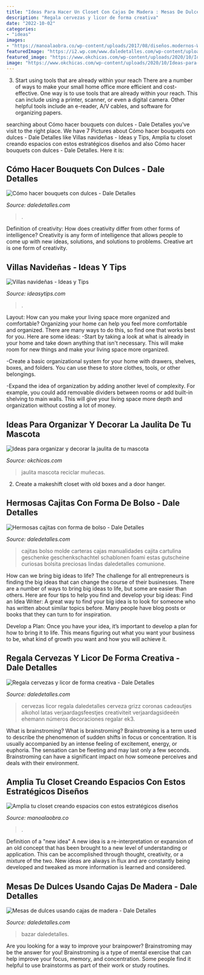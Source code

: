 ```yaml
---
title: "Ideas Para Hacer Un Closet Con Cajas De Madera : Mesas De Dulces Usando Cajas De Madera"
description: "Regala cervezas y licor de forma creativa"
date: "2022-10-02"
categories:
- "ideas"
images:
- "https://manoalaobra.co/wp-content/uploads/2017/08/diseños.modernos-Walk-in-closet-14.png"
featuredImage: "https://i2.wp.com/www.daledetalles.com/wp-content/uploads/2017/05/regala-cervezas-y-licor-de-forma-creativa4.jpg?resize=564%2C1061"
featured_image: "https://www.okchicas.com/wp-content/uploads/2020/10/Ideas-para-las-jaulitas-de-tus-mascotas-13.jpg"
image: "https://www.okchicas.com/wp-content/uploads/2020/10/Ideas-para-las-jaulitas-de-tus-mascotas-13.jpg"
---
```



3) Start using tools that are already within your reach
There are a number of ways to make your small home office more efficient and cost-effective. One way is to use tools that are already within your reach. This can include using a printer, scanner, or even a digital camera. Other helpful tools include an e-reader, A/V cables, and software for organizing papers.

	

		
searching about Cómo hacer bouquets con dulces - Dale Detalles you've visit to the right place. We have 7 Pictures about Cómo hacer bouquets con dulces - Dale Detalles like Villas navideñas - Ideas y Tips, Amplia tu closet creando espacios con estos estratégicos diseños and also Cómo hacer bouquets con dulces - Dale Detalles. Here it is:
		
    
## Cómo Hacer Bouquets Con Dulces - Dale Detalles

<img loading=lazy src="https://i2.wp.com/www.daledetalles.com/wp-content/uploads/2017/02/bouquet-con-dulces1.jpg" onerror="this.onerror=null;this.src='https://tse4.mm.bing.net/th?id=OIP.T4gxs0PBSD4TBIDBnoJpxwHaJ6&amp;pid=15.1';" alt="Cómo hacer bouquets con dulces - Dale Detalles">

_Source: daledetalles.com_

>. 

	

Definition of creativity: How does creativity differ from other forms of intelligence?
Creativity is any form of intelligence that allows people to come up with new ideas, solutions, and solutions to problems. Creative art is one form of creativity.

    
## Villas Navideñas - Ideas Y Tips

<img loading=lazy src="https://ideasytips.com/wp-content/uploads/2020/10/villa-navidena3.jpg" onerror="this.onerror=null;this.src='https://tse2.mm.bing.net/th?id=OIP.G33_IJ653cLHUQvEnWo5iQHaLH&amp;pid=15.1';" alt="Villas navideñas - Ideas y Tips">

_Source: ideasytips.com_

>. 

	

Layout: How can you make your living space more organized and comfortable?
Organizing your home can help you feel more comfortable and organized. There are many ways to do this, so find one that works best for you. Here are some ideas:
-Start by taking a look at what is already in your home and take down anything that isn't necessary. This will make room for new things and make your living space more organized.

-Create a basic organizational system for your home with drawers, shelves, boxes, and folders. You can use these to store clothes, tools, or other belongings.

-Expand the idea of organization by adding another level of complexity. For example, you could add removable dividers between rooms or add built-in shelving to main walls. This will give your living space more depth and organization without costing a lot of money.

    
## Ideas Para Organizar Y Decorar La Jaulita De Tu Mascota

<img loading=lazy src="https://www.okchicas.com/wp-content/uploads/2020/10/Ideas-para-las-jaulitas-de-tus-mascotas-13.jpg" onerror="this.onerror=null;this.src='https://tse3.mm.bing.net/th?id=OIP.d17D6f28eABiFA9ybZ1DygHaLH&amp;pid=15.1';" alt="Ideas para organizar y decorar la jaulita de tu mascota">

_Source: okchicas.com_

>jaulita mascota reciclar muñecas. 

	

2. Create a makeshift closet with old boxes and a door hanger.

    
## Hermosas Cajitas Con Forma De Bolso - Dale Detalles

<img loading=lazy src="https://i0.wp.com/www.daledetalles.com/wp-content/uploads/2017/05/cajita-con-forma-de-bolsa1.jpg" onerror="this.onerror=null;this.src='https://tse3.mm.bing.net/th?id=OIP.TgDbECgj-cgyft50BfBRygHaH2&amp;pid=15.1';" alt="Hermosas cajitas con forma de bolso - Dale Detalles">

_Source: daledetalles.com_

>cajitas bolso molde carteras cajas manualidades cajita cartulina geschenke geschenkschachtel schablonen foami estas gutscheine curiosas bolsita preciosas lindas daledetalles comunione. 

	

How can we bring big ideas to life?
The challenge for all entrepreneurs is finding the big ideas that can change the course of their businesses. There are a number of ways to bring big ideas to life, but some are easier than others. Here are four tips to help you find and develop your big ideas:
Find an Idea Writer: A great way to find your big idea is to look for someone who has written about similar topics before. Many people have blog posts or books that they can turn to for inspiration.

Develop a Plan: Once you have your idea, it’s important to develop a plan for how to bring it to life. This means figuring out what you want your business to be, what kind of growth you want and how you will achieve it.

    
## Regala Cervezas Y Licor De Forma Creativa - Dale Detalles

<img loading=lazy src="https://i2.wp.com/www.daledetalles.com/wp-content/uploads/2017/05/regala-cervezas-y-licor-de-forma-creativa4.jpg?resize=564%2C1061" onerror="this.onerror=null;this.src='https://tse4.mm.bing.net/th?id=OIP.zAzYPM8rtXHrrSV3E3uolAHaN7&amp;pid=15.1';" alt="Regala cervezas y licor de forma creativa - Dale Detalles">

_Source: daledetalles.com_

>cervezas licor regala daledetalles cerveza grizz coronas cadeautjes alkohol latas verjaardagsfeestjes creativiteit verjaardagsideeën ehemann números decoraciones regalar ek3. 

	

What is brainstroming?
What is brainstroming? Brainstroming is a term used to describe the phenomenon of sudden shifts in focus or concentration. It is usually accompanied by an intense feeling of excitement, energy, or euphoria. The sensation can be fleeting and may last only a few seconds. Brainstroming can have a significant impact on how someone perceives and deals with their environment.

    
## Amplia Tu Closet Creando Espacios Con Estos Estratégicos Diseños

<img loading=lazy src="https://manoalaobra.co/wp-content/uploads/2017/08/diseños.modernos-Walk-in-closet-14.png" onerror="this.onerror=null;this.src='https://tse1.mm.bing.net/th?id=OIP.5lhIPM60OePfVypGFeXW6AHaE3&amp;pid=15.1';" alt="Amplia tu closet creando espacios con estos estratégicos diseños">

_Source: manoalaobra.co_

>. 

	

Definition of a "new idea"
A new idea is a re-interpretation or expansion of an old concept that has been brought to a new level of understanding or application. This can be accomplished through thought, creativity, or a mixture of the two. New ideas are always in flux and are constantly being developed and tweaked as more information is learned and considered.

    
## Mesas De Dulces Usando Cajas De Madera - Dale Detalles

<img loading=lazy src="https://i0.wp.com/www.daledetalles.com/wp-content/uploads/2017/02/mesas-de-dulces-con-cajas1.jpg?resize=600%2C900" onerror="this.onerror=null;this.src='https://tse1.mm.bing.net/th?id=OIP.dfwFUraAllS2pDM6wXpv4wHaLH&amp;pid=15.1';" alt="Mesas de dulces usando cajas de madera - Dale Detalles">

_Source: daledetalles.com_

>bazar daledetalles. 

	

Are you looking for a way to improve your brainpower? Brainstroming may be the answer for you! Brainstroming is a type of mental exercise that can help improve your focus, memory, and concentration. Some people find it helpful to use brainstorms as part of their work or study routines.

